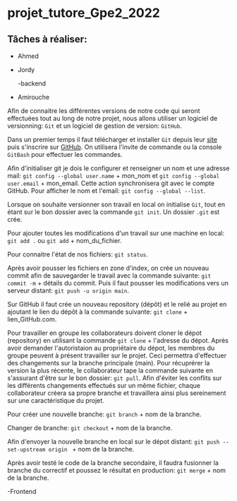 # projet_tutore_Gpe2_2022
## Tâches à réaliser:
- Ahmed
- Jordy

  -backend
- Amirouche 

Afin de connaitre les différentes versions de notre code qui seront effectuées tout au long de notre projet, nous allons utiliser un logiciel de versionning: `Git` et un logiciel de gestion de version: `GitHub`.

Dans un premier temps il faut télécharger et installer `Git` depuis leur [site](https://git-scm.com/downloads) puis s'inscrire sur [GitHub]("https://github.com/). On utilisera l'invite de commande ou la console `GitBash` pour effectuer les commandes.

Afin d'initialiser git je dois le configurer et renseigner un nom et une adresse mail: `git config --global user.name` + mon_nom et `git config --global user.email` + mon_email. Cette action synchronisera git avec le compte GitHub. Pour afficher le nom et l'email: `git config --global --list`.

Lorsque on souhaite versionner son travail en local on initialise `Git`, tout en étant sur le bon dossier avec la commande `git init`. Un dossier `.git` est crée.

Pour ajouter toutes les modifications d'un travail sur une machine en local: `git add .` ou `git add` + nom_du_fichier.

Pour connaitre l'état de nos fichiers: `git status`.
 
Après avoir pousser les fichiers en zone d'index, on crée un nouveau commit afin de sauvegarder le travail avec la commande suivante: `git commit -m` + détails du commit. Puis il faut pousser les modifications vers un serveur distant: `git push -u origin main`.

Sur GitHub il faut crée un nouveau repository (dépôt) et le relié au projet en ajoutant le lien du dépôt à la commande suivante: `git clone` + lien_GitHub.com.

Pour travailler en groupe les collaborateurs doivent cloner le dépot (repository) en utilisant la commande `git clone` + l'adresse du dépot.
Après avoir demander l'autoristaion au propriétaire du dépot, les membres du groupe peuvent à présent travailler sur le projet. Ceci permettra d'effectuer des changements sur la branche principale (main). 
Pour récuprérer la version la plus récente, le collaborateur tape la commande suivante en s'assurant d'être sur le bon dossier: `git pull`.
Afin d'éviter les conflits sur les différents changements effectués sur un même fichier, chaque collaborateur créera sa propre branche et travaillera ainsi plus sereinement sur une caractéristique du projet.

Pour créer une nouvelle branche: `git branch` + nom de la branche.

Changer de branche: `git checkout` + nom de la branche.

Afin d'envoyer la nouvelle branche en local sur le dépot distant: `git push --set-upstream origin ` + nom de la branche.

Après avoir testé le code de la branche secondaire, il faudra fusionner la branche du correctif et poussez le résultat en production: `git merge` + nom de la branche.
  
  -Frontend
